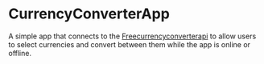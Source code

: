 # CurrencyConverterApp
A simple app that connects to the [Freecurrencyconverterapi](https://free.currencyconverterapi.com/) to allow users to select currencies and convert between them while the app is online or offline.
